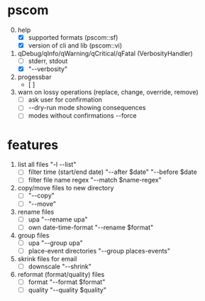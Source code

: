 ﻿# pscom

0. help
	- [x] supported formats (pscom::sf)
	- [x] version of cli and lib (pscom::vi)
1. qDebug/qInfo/qWarning/qCritical/qFatal (VerbosityHandler)
	- [ ] stderr, stdout
	- [x] "--verbosity"
2. progessbar
	- [ ]
3. warn on lossy operations (replace, change, override, remove)
	- [ ] ask user for confirmation
	- [ ] --dry-run mode showing consequences
	- [ ] modes without confirmations --force

# features

1. list all files "-l --list"
	- [ ] filter time (start/end date) "--after $date" "--before $date
	- [ ] filter file name regex "--match $name-regex"
2. copy/move files to new directory
	- [ ] "--copy"
	- [ ] "--move"
3. rename files
	- [ ] upa "--rename upa"
	- [ ] own date-time-format "--rename $format"
4. group files
	- [ ] upa "--group upa"
	- [ ] place-event directories "--group places-events"
6. skrink files for email
	- [ ] downscale "--shrink"
7. reformat (format/quality) files
	- [ ] format "--format $format"
	- [ ] quality "--quality $quality"
